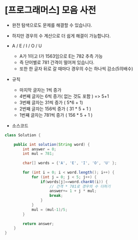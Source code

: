 # [프로그래머스] 모음 사전

- 완전 탐색으로도 문제를 해결할 수 있습니다.
- 하지만 경우의 수 계산으로 더 쉽게 해결이 가능합니다.
- A / E / I / O / U
  - A가 1이고 I가 1563임으로 E는 782 추측 가능
  - 즉 단어별로 781 간격이 떨어져 있습니다.
  - 또한 한 글자 뒤로 갈 때마다 경우의 수는 하나씩 감소(5의배수)
- 규칙
  - 마지막 글자는 1씩 증가
  - 4번째 글자는 6씩 증가( 없는 것도 포함 ) => 5+1
  - 3번째 글자는 31씩 증가 ( 5*6 + 1)
  - 2번째 글자는 156씩 증가 ( 31 * 5 + 1 )
  - 1번쨰 글자는 781씩 증가 ( 156 * 5 + 1 )

- 소스코드

```java
class Solution {
    
    public int solution(String word) {
        int answer = 0;
        int mul = 781;
        
        char[] words = {'A', 'E', 'I', 'O', 'U' };
        
        for (int i = 0; i < word.length(); i++) {
			for (int j = 0; j < 5; j++) {
				if(words[j]==word.charAt(i)) {
                    // 간격 * 781로 경우의 수 더하기
					answer+= 1 + j * mul;
					break;
				}
			}
			mul = (mul-1)/5;
		}
        
        return answer;
    }
}
```

